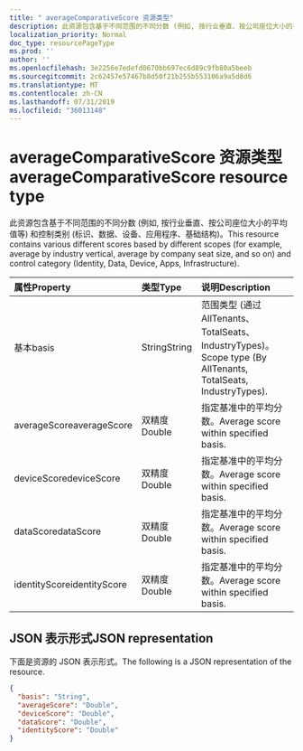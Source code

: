 ```yaml
---
title: " averageComparativeScore 资源类型"
description: 此资源包含基于不同范围的不同分数 (例如, 按行业垂直、按公司座位大小的平均值等) 和控制类别 (标识、数据、设备、应用程序、基础结构)。
localization_priority: Normal
doc_type: resourcePageType
ms.prod: ''
author: ''
ms.openlocfilehash: 3e2256e7edefd0670bb697ec6d89c9fb80a5beeb
ms.sourcegitcommit: 2c62457e57467b8d50f21b255b553106a9a5d8d6
ms.translationtype: MT
ms.contentlocale: zh-CN
ms.lasthandoff: 07/31/2019
ms.locfileid: "36013148"
---
```

#  <a name="averagecomparativescore-resource-type"></a><span data-ttu-id="e86c1-103">averageComparativeScore 资源类型</span><span class="sxs-lookup"><span data-stu-id="e86c1-103">averageComparativeScore resource type</span></span>

<span data-ttu-id="e86c1-104">此资源包含基于不同范围的不同分数 (例如, 按行业垂直、按公司座位大小的平均值等) 和控制类别 (标识、数据、设备、应用程序、基础结构)。</span><span class="sxs-lookup"><span data-stu-id="e86c1-104">This resource contains various different scores based by different scopes (for example, average by industry vertical, average by company seat size, and so on) and control category (Identity, Data, Device, Apps, Infrastructure).</span></span>

|<span data-ttu-id="e86c1-105">属性</span><span class="sxs-lookup"><span data-stu-id="e86c1-105">Property</span></span> |<span data-ttu-id="e86c1-106">类型</span><span class="sxs-lookup"><span data-stu-id="e86c1-106">Type</span></span> |<span data-ttu-id="e86c1-107">说明</span><span class="sxs-lookup"><span data-stu-id="e86c1-107">Description</span></span> |
|:--|:--|:--|
|   <span data-ttu-id="e86c1-108">基本</span><span class="sxs-lookup"><span data-stu-id="e86c1-108">basis</span></span>   |   <span data-ttu-id="e86c1-109">String</span><span class="sxs-lookup"><span data-stu-id="e86c1-109">String</span></span>  |   <span data-ttu-id="e86c1-110">范围类型 (通过 AllTenants、TotalSeats、IndustryTypes)。</span><span class="sxs-lookup"><span data-stu-id="e86c1-110">Scope type (By AllTenants, TotalSeats, IndustryTypes).</span></span>  |
|   <span data-ttu-id="e86c1-111">averageScore</span><span class="sxs-lookup"><span data-stu-id="e86c1-111">averageScore</span></span>    |   <span data-ttu-id="e86c1-112">双精度</span><span class="sxs-lookup"><span data-stu-id="e86c1-112">Double</span></span>  | <span data-ttu-id="e86c1-113">指定基准中的平均分数。</span><span class="sxs-lookup"><span data-stu-id="e86c1-113">Average score within specified basis.</span></span> |
|   <span data-ttu-id="e86c1-114">deviceScore</span><span class="sxs-lookup"><span data-stu-id="e86c1-114">deviceScore</span></span> |   <span data-ttu-id="e86c1-115">双精度</span><span class="sxs-lookup"><span data-stu-id="e86c1-115">Double</span></span>  | <span data-ttu-id="e86c1-116">指定基准中的平均分数。</span><span class="sxs-lookup"><span data-stu-id="e86c1-116">Average score within specified basis.</span></span> |
|   <span data-ttu-id="e86c1-117">dataScore</span><span class="sxs-lookup"><span data-stu-id="e86c1-117">dataScore</span></span>   |   <span data-ttu-id="e86c1-118">双精度</span><span class="sxs-lookup"><span data-stu-id="e86c1-118">Double</span></span>  | <span data-ttu-id="e86c1-119">指定基准中的平均分数。</span><span class="sxs-lookup"><span data-stu-id="e86c1-119">Average score within specified basis.</span></span> |
|   <span data-ttu-id="e86c1-120">identityScore</span><span class="sxs-lookup"><span data-stu-id="e86c1-120">identityScore</span></span>   |   <span data-ttu-id="e86c1-121">双精度</span><span class="sxs-lookup"><span data-stu-id="e86c1-121">Double</span></span>  | <span data-ttu-id="e86c1-122">指定基准中的平均分数。</span><span class="sxs-lookup"><span data-stu-id="e86c1-122">Average score within specified basis.</span></span> |

## <a name="json-representation"></a><span data-ttu-id="e86c1-123">JSON 表示形式</span><span class="sxs-lookup"><span data-stu-id="e86c1-123">JSON representation</span></span>

<span data-ttu-id="e86c1-124">下面是资源的 JSON 表示形式。</span><span class="sxs-lookup"><span data-stu-id="e86c1-124">The following is a JSON representation of the resource.</span></span>

<!-- {
  "blockType": "resource",
  "optionalProperties": [

  ],
  "@odata.type": "microsoft.graph.averageComparativeScore"
}-->

```json
{
  "basis": "String",
  "averageScore": "Double",
  "deviceScore": "Double",
  "dataScore": "Double",
  "identityScore": "Double"
}

```


<!-- {
  "type": "#page.annotation",
  "description": "averageComparativeScore resource",
  "keywords": "",
  "section": "documentation",
  "tocPath": ""
}-->
